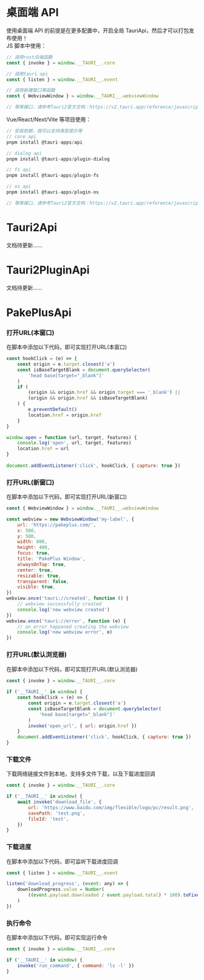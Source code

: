# 桌面端 API <Badge type="tip" text="0.6.1后支持" />

使用桌面端 API 的前提是在更多配置中，开启全局 TauriApi，然后才可以打包发布使用！  
JS 脚本中使用：

```JavaScript
// 调用rust后端函数
const { invoke } = window.__TAURI__.core

// 调用tauri api
const { listen } = window.__TAURI__.event

// 调用新建窗口等函数
const { WebviewWindow } = window.__TAURI__.webviewWindow

// 等等接口，请参考Tauri2官方文档：https://v2.tauri.app/reference/javascript/api/#vanilla-js-api
```

Vue/React/Next/Vite 等项目使用：

```JavaScript
// 安装依赖，就可以支持类型提示等
// core api
pnpm install @tauri-apps/api

// dialog api
pnpm install @tauri-apps/plugin-dialog

// fs api
pnpm install @tauri-apps/plugin-fs

// os api
pnpm install @tauri-apps/plugin-os

// 等等接口，请参考Tauri2官方文档：https://v2.tauri.app/reference/javascript/api/#vanilla-js-api
```  

# Tauri2Api

文档待更新......


# Tauri2PluginApi

文档待更新......

# PakePlusApi

### 打开URL(本窗口)
在脚本中添加以下代码，即可实现打开URL(本窗口)
```JavaScript
const hookClick = (e) => {
    const origin = e.target.closest('a')
    const isBaseTargetBlank = document.querySelector(
        'head base[target="_blank"]'
    )
    if (
        (origin && origin.href && origin.target === '_blank') ||
        (origin && origin.href && isBaseTargetBlank)
    ) {
        e.preventDefault()
        location.href = origin.href
    }
}

window.open = function (url, target, features) {
    console.log('open', url, target, features)
    location.href = url
}
 
document.addEventListener('click', hookClick, { capture: true })
```


### 打开URL(新窗口)
在脚本中添加以下代码，即可实现打开URL(新窗口)
```JavaScript
const { WebviewWindow } = window.__TAURI__.webviewWindow

const webview = new WebviewWindow('my-label', {
    url: 'https://pakeplus.com/',
    x: 500,
    y: 500,
    width: 800,
    height: 400,
    focus: true,
    title: 'PakePlus Window',
    alwaysOnTop: true,
    center: true,
    resizable: true,
    transparent: false,
    visible: true,
})
webview.once('tauri://created', function () {
    // webview successfully created
    console.log('new webview created')
})
webview.once('tauri://error', function (e) {
    // an error happened creating the webview
    console.log('new webview error', e)
})
```


### 打开URL(默认浏览器)
在脚本中添加以下代码，即可实现打开URL(默认浏览器)
```JavaScript
const { invoke } = window.__TAURI__.core
 
if ('__TAURI__' in window) {
    const hookClick = (e) => {
        const origin = e.target.closest('a')
        const isBaseTargetBlank = document.querySelector(
            'head base[target="_blank"]'
        )
        invoke('open_url', { url: origin.href })
    }
    document.addEventListener('click', hookClick, { capture: true })
}
```


### 下载文件
下载网络链接文件到本地，支持多文件下载，以及下载进度回调
```JavaScript
const { invoke } = window.__TAURI__.core

if ('__TAURI__' in window) {
    await invoke('download_file', {
        url: 'https://www.baidu.com/img/flexible/logo/pc/result.png',
        savePath: 'test.png',
        fileId: 'test',
    })
}
```

### 下载进度
在脚本中添加以下代码，即可监听下载进度回调
```JavaScript
const { listen } = window.__TAURI__.event

listen('download_progress', (event: any) => {
    downloadProgress.value = Number(
        ((event.payload.downloaded / event.payload.total) * 100).toFixed(2)
    )
})
```


### 执行命令
在脚本中添加以下代码，即可实现运行命令
```JavaScript
const { invoke } = window.__TAURI__.core

if ('__TAURI__' in window) {
    invoke('run_command', { command: 'ls -l' })
}
```